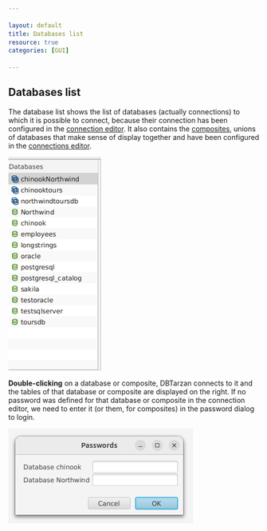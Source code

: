 ```yaml
---

layout: default
title: Databases list 
resource: true
categories: [GUI]

---
```


## Databases list

The database list shows the list of databases (actually connections) to which it is possible to connect,
because their connection has been configured in the [connection editor](Connections-editor).
It also contains the [composites](Composites.md), unions of databases that make sense of display together 
and have been configured in the [connections editor](Connections-editor). 

![Database List](images/databaseList.png)

**Double-clicking** on a database or composite, DBTarzan connects to it and the tables of that database 
or composite are displayed on the right.
If no password was defined for that database or composite in the connection editor,
we need to enter it (or them, for composites) in the password dialog to login.

![Password Dialog](images/passwordDialog.png)



